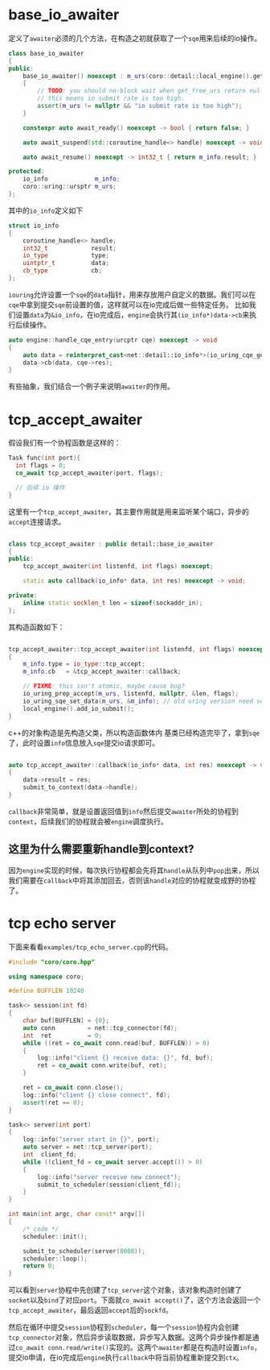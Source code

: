 # base_io_awaiter
定义了`awaiter`必须的几个方法，在构造之初就获取了一个`sqe`用来后续的io操作。
```cpp
class base_io_awaiter
{
public:
    base_io_awaiter() noexcept : m_urs(coro::detail::local_engine().get_free_urs())
    {
        // TODO: you should no-block wait when get_free_urs return nullptr,
        // this means io submit rate is too high.
        assert(m_urs != nullptr && "io submit rate is too high");
    }

    constexpr auto await_ready() noexcept -> bool { return false; }

    auto await_suspend(std::coroutine_handle<> handle) noexcept -> void { m_info.handle = handle; }

    auto await_resume() noexcept -> int32_t { return m_info.result; }

protected:
    io_info             m_info;
    coro::uring::ursptr m_urs;
};
```

其中的`io_info`定义如下
```cpp
struct io_info
{
    coroutine_handle<> handle;
    int32_t            result;
    io_type            type;
    uintptr_t          data;
    cb_type            cb;
};
```
`iouring`允许设置一个`sqe`的`data`指针，用来存放用户自定义的数据。我们可以在`cqe`中拿到提交`sqe`前设置的值，这样就可以在io完成后做一些特定任务。
比如我们设置`data`为`&io_info`，在io完成后，`engine`会执行其`(io_info*)data->cb`来执行后续操作。
```cpp
auto engine::handle_cqe_entry(urcptr cqe) noexcept -> void
{
    auto data = reinterpret_cast<net::detail::io_info*>(io_uring_cqe_get_data(cqe));
    data->cb(data, cqe->res);
}
```

有些抽象，我们结合一个例子来说明`awaiter`的作用。
# tcp_accept_awaiter
假设我们有一个协程函数是这样的：
```cpp
Task func(int port){
  int flags = 0;
  co_await tcp_accept_awaiter(port, flags);

  // 后续 io 操作
}
```

这里有一个`tcp_accept_awaiter`，其主要作用就是用来监听某个端口，异步的`accept`连接请求。
```cpp

class tcp_accept_awaiter : public detail::base_io_awaiter
{
public:
    tcp_accept_awaiter(int listenfd, int flags) noexcept;

    static auto callback(io_info* data, int res) noexcept -> void;

private:
    inline static socklen_t len = sizeof(sockaddr_in);
};
```
其构造函数如下：
```cpp

tcp_accept_awaiter::tcp_accept_awaiter(int listenfd, int flags) noexcept
{
    m_info.type = io_type::tcp_accept;
    m_info.cb   = &tcp_accept_awaiter::callback;

    // FIXME: this isn't atomic, maybe cause bug?
    io_uring_prep_accept(m_urs, listenfd, nullptr, &len, flags);
    io_uring_sqe_set_data(m_urs, &m_info); // old uring version need set data after prep
    local_engine().add_io_submit();
}
```
c++的对象构造是先构造父类，所以构造函数体内 基类已经构造完毕了，拿到`sqe`了，此时设置`info`信息放入`sqe`提交io请求即可。
```cpp

auto tcp_accept_awaiter::callback(io_info* data, int res) noexcept -> void
{
    data->result = res;
    submit_to_context(data->handle);
}
```
`callback`非常简单，就是设置返回值到`info`然后提交`awaiter`所处的协程到`context`，后续我们的协程就会被`engine`调度执行。

## 这里为什么需要重新handle到context?
因为`engine`实现的时候，每次执行协程都会先将其`handle`从队列中`pop`出来，所以我们需要在`callback`中将其添加回去，否则该`handle`对应的协程就变成野的协程了。




# tcp echo server 
下面来看看`examples/tcp_echo_server.cpp`的代码。
```cpp
#include "coro/coro.hpp"

using namespace coro;

#define BUFFLEN 10240

task<> session(int fd)
{
    char buf[BUFFLEN] = {0};
    auto conn         = net::tcp_connector(fd);
    int  ret          = 0;
    while ((ret = co_await conn.read(buf, BUFFLEN)) > 0)
    {
        log::info("client {} receive data: {}", fd, buf);
        ret = co_await conn.write(buf, ret);
    }

    ret = co_await conn.close();
    log::info("client {} close connect", fd);
    assert(ret == 0);
}

task<> server(int port)
{
    log::info("server start in {}", port);
    auto server = net::tcp_server(port);
    int  client_fd;
    while ((client_fd = co_await server.accept()) > 0)
    {
        log::info("server receive new connect");
        submit_to_scheduler(session(client_fd));
    }
}

int main(int argc, char const* argv[])
{
    /* code */
    scheduler::init();

    submit_to_scheduler(server(8000));
    scheduler::loop();
    return 0;
}
```
可以看到`server`协程中先创建了`tcp_server`这个对象，该对象构造时创建了`socket`以及`bind`了对应`port`。下面就`co_await accept()`了，这个方法会返回一个`tcp_accept_awaiter`，最后返回`accept`后的`sockfd`。

然后在循环中提交`session`协程到`scheduler`，每一个`session`协程内会创建`tcp_connector`对象，然后异步读取数据，异步写入数据。这两个异步操作都是通过`co_await conn.read/write()`实现的。这两个`awaiter`都是在构造时设置`info`，提交io申请，在io完成后`engine`执行`callback`中将当前协程重新提交到`ctx`。



